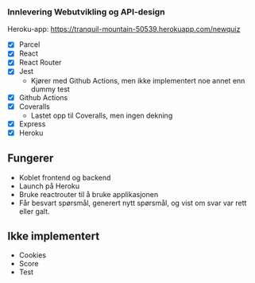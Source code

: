 ### Innlevering Webutvikling og API-design

Heroku-app:
https://tranquil-mountain-50539.herokuapp.com/newquiz

* [x] Parcel
* [x]  React
* [x]  React Router
* [x]  Jest
    * Kjører med Github Actions, men ikke implementert noe annet enn dummy test
* [x]  Github Actions
* [x]  Coveralls
    * Lastet opp til Coveralls, men ingen dekning
* [x]  Express
* [x]  Heroku

## Fungerer 
* Koblet frontend og backend 
* Launch på Heroku 
* Bruke reactrouter til å bruke applikasjonen
* Får besvart spørsmål, generert nytt spørsmål, og vist om svar var rett eller galt.

## Ikke implementert 
* Cookies 
* Score
* Test